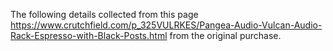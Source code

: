 The following details collected from this page https://www.crutchfield.com/p_325VULRKES/Pangea-Audio-Vulcan-Audio-Rack-Espresso-with-Black-Posts.html from the original purchase.